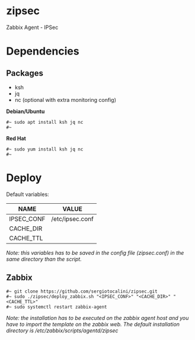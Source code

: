 # zipsec
Zabbix Agent - IPSec

# Dependencies
## Packages
* ksh
* jq
* nc (optional with extra monitoring config)

__**Debian/Ubuntu**__

```
#~ sudo apt install ksh jq nc
#~
```
__**Red Hat**__
```
#~ sudo yum install ksh jq nc
#~
```
# Deploy
Default variables:

NAME|VALUE
----|-----
IPSEC_CONF|/etc/ipsec.conf
CACHE_DIR|<empty>
CACHE_TTL|<empty>

*Note: this variables has to be saved in the config file (zipsec.conf) in the same directory than the script.*

## Zabbix
```
#~ git clone https://github.com/sergiotocalini/zipsec.git
#~ sudo ./zipsec/deploy_zabbix.sh "<IPSEC_CONF>" "<CACHE_DIR>" "<CACHE_TTL>"
#~ sudo systemctl restart zabbix-agent
``` 
*Note: the installation has to be executed on the zabbix agent host and you have to import the template on the zabbix web. The default installation directory is /etc/zabbix/scripts/agentd/zipsec*
